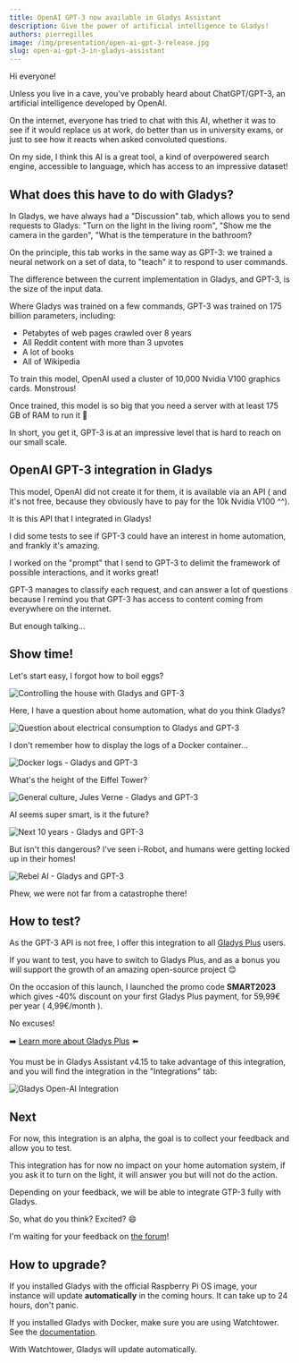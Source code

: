 ```yaml
---
title: OpenAI GPT-3 now available in Gladys Assistant
description: Give the power of artificial intelligence to Gladys!
authors: pierregilles
image: /img/presentation/open-ai-gpt-3-release.jpg
slug: open-ai-gpt-3-in-gladys-assistant
---
```


Hi everyone!

Unless you live in a cave, you've probably heard about ChatGPT/GPT-3, an artificial intelligence developed by OpenAI.

On the internet, everyone has tried to chat with this AI, whether it was to see if it would replace us at work, do better than us in university exams, or just to see how it reacts when asked convoluted questions.

On my side, I think this AI is a great tool, a kind of overpowered search engine, accessible to language, which has access to an impressive dataset!

<!--truncate-->

## What does this have to do with Gladys?

In Gladys, we have always had a "Discussion" tab, which allows you to send requests to Gladys: "Turn on the light in the living room", "Show me the camera in the garden", "What is the temperature in the bathroom?

On the principle, this tab works in the same way as GPT-3: we trained a neural network on a set of data, to "teach" it to respond to user commands.

The difference between the current implementation in Gladys, and GPT-3, is the size of the input data.

Where Gladys was trained on a few commands, GPT-3 was trained on 175 billion parameters, including:

- Petabytes of web pages crawled over 8 years
- All Reddit content with more than 3 upvotes
- A lot of books
- All of Wikipedia

To train this model, OpenAI used a cluster of 10,000 Nvidia V100 graphics cards. Monstrous!

Once trained, this model is so big that you need a server with at least 175 GB of RAM to run it 🤯

In short, you get it, GPT-3 is at an impressive level that is hard to reach on our small scale.

## OpenAI GPT-3 integration in Gladys

This model, OpenAI did not create it for them, it is available via an API ( and it's not free, because they obviously have to pay for the 10k Nvidia V100 ^^).

It is this API that I integrated in Gladys!

I did some tests to see if GPT-3 could have an interest in home automation, and frankly it's amazing.

I worked on the "prompt" that I send to GPT-3 to delimit the framework of possible interactions, and it works great!

GPT-3 manages to classify each request, and can answer a lot of questions because I remind you that GPT-3 has access to content coming from everywhere on the internet.

But enough talking...

## Show time!

Let's start easy, I forgot how to boil eggs?

![Controlling the house with Gladys and GPT-3](../static/img/articles/en/openai-gpt-3-release/boiled-eggs.jpg)

Here, I have a question about home automation, what do you think Gladys?

![Question about electrical consumption to Gladys and GPT-3](../static/img/articles/en/openai-gpt-3-release/reduce-electricity.jpg)

I don't remember how to display the logs of a Docker container...

![Docker logs - Gladys and GPT-3](../static/img/articles/en/openai-gpt-3-release/docker-logs.jpg)

What's the height of the Eiffel Tower?

![General culture, Jules Verne - Gladys and GPT-3](../static/img/articles/en/openai-gpt-3-release/size-eiffel-tower.jpg)

AI seems super smart, is it the future?

![Next 10 years - Gladys and GPT-3](../static/img/articles/en/openai-gpt-3-release/ai-standard.jpg)

But isn't this dangerous? I've seen i-Robot, and humans were getting locked up in their homes!

![Rebel AI - Gladys and GPT-3](../static/img/articles/en/openai-gpt-3-release/i-robot-rebel.jpg)

Phew, we were not far from a catastrophe there!

## How to test?

As the GPT-3 API is not free, I offer this integration to all [Gladys Plus](/plus) users.

If you want to test, you have to switch to Gladys Plus, and as a bonus you will support the growth of an amazing open-source project 😊

On the occasion of this launch, I launched the promo code **SMART2023** which gives -40% discount on your first Gladys Plus payment, for 59,99€ per year ( 4,99€/month ).

No excuses!

➡️ [Learn more about Gladys Plus](/plus) ⬅️

You must be in Gladys Assistant v4.15 to take advantage of this integration, and you will find the integration in the "Integrations" tab:

![Gladys Open-AI Integration](../static/img/articles/en/openai-gpt-3-release/open-ai-integration.jpg)

## Next

For now, this integration is an alpha, the goal is to collect your feedback and allow you to test.

This integration has for now no impact on your home automation system, if you ask it to turn on the light, it will answer you but will not do the action.

Depending on your feedback, we will be able to integrate GTP-3 fully with Gladys.

So, what do you think? Excited? 😄

I'm waiting for your feedback on [the forum](https://en-community.gladysassistant.com/)!

## How to upgrade?

If you installed Gladys with the official Raspberry Pi OS image, your instance will update **automatically** in the coming hours. It can take up to 24 hours, don't panic.

If you installed Gladys with Docker, make sure you are using Watchtower. See the [documentation](/docs/installation/docker#auto-upgrade-gladys-with-watchtower).

With Watchtower, Gladys will update automatically.

